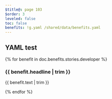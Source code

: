 ```yaml
---
$title@: page 103
$order: 3
leveled: false
toc: false
benefits: !g.yaml /shared/data/benefits.yaml
---
```


## YAML test

{% for benefit in doc.benefits.stories.developer %}
  <div class="">
    <h3 class="">{{ benefit.headline | trim }}</h3>
    <p class="">{{ benefit.text | trim }}</p>
  </div>
{% endfor %}

